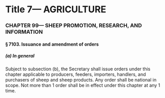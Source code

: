 
# Title 7— AGRICULTURE
### CHAPTER 99— SHEEP PROMOTION, RESEARCH, AND INFORMATION
#### § 7103. Issuance and amendment of orders
##### (a) In general

Subject to subsection (b), the Secretary shall issue orders under this chapter applicable to producers, feeders, importers, handlers, and purchasers of sheep and sheep products. Any order shall be national in scope. Not more than 1 order shall be in effect under this chapter at any 1 time.
